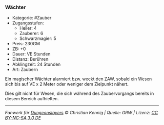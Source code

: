 ### Wächter

- Kategorie: #Zauber
- Zugangsstufen:
  - Heiler: 4
  - Zauberer: 6
  - Schwarzmagier: 5
- Preis: 230GM
- ZB: +0
- Dauer: VE Stunden
- Distanz: Berühren
- Abklingzeit: 24 Stunden
- Art: Zaubern

Ein magischer Wächter alarmiert bzw. weckt den ZAW, sobald ein Wesen sich bis auf VE x 2 Meter oder weniger dem Zielpunkt nähert.

Dies gilt nicht für Wesen, die sich während des Zaubervorgangs bereits in diesem Bereich aufhielten.

---

_Fanwerk für [Dungeonslayers](https://www.dungeonslayers.net/) © Christian Kennig | Quelle: GRW | Lizenz: [CC BY-NC-SA 3.0 DE](https://creativecommons.org/licenses/by-nc-sa/3.0/de/)_
